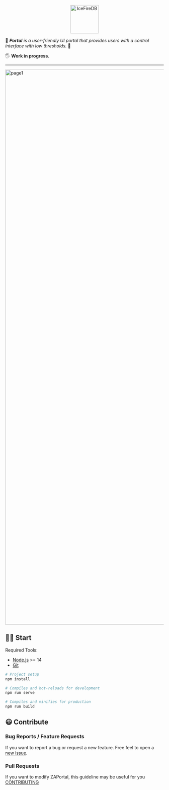 <p align="center">
<img 
    src="https://res.cloudinary.com/malloc/image/upload/v1656912975/cloudslit/cloudslit_kaj9ce.png" 
    height="90" border="0" alt="IceFireDB">
</p>

🌈 _**Portal** is a user-friendly UI portal that provides users with a control interface with low thresholds._ 🌈

🖐️ **Work in progress.**

---

<img width="1764" alt="page1" src="https://user-images.githubusercontent.com/34047788/177101157-767c6072-d4b5-424d-9993-3298d2865b2f.png">

## 💪🏻 Start

Required Tools: 
- [Node.js](https://nodejs.org/en/download/) >= 14
- [Git](https://git-scm.com/downloads) 


```bash
# Project setup
npm install

# Compiles and hot-reloads for development
npm run serve

# Compiles and minifies for production
npm run build
```

## 😃 Contribute

### Bug Reports / Feature Requests
If you want to report a bug or request a new feature. Free feel to open a [new issue](https://github.com/CloudSlit/cloudslit/pulls).

### Pull Requests

If you want to modify ZAPortal, this guideline may be useful for you [CONTRIBUTING](https://github.com/CloudSlit/cloudslit/blob/main/portal/CONTRIBUTING.md)

